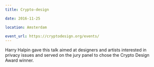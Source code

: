 ```yaml
---
title: Crypto-design

date: 2016-11-25

location: Amsterdam

event_url: https://cryptodesign.org/events/
---
```

Harry Halpin gave this talk aimed at designers and artists interested in privacy issues and served on the jury panel to chose the Crypto Design Award winner.
